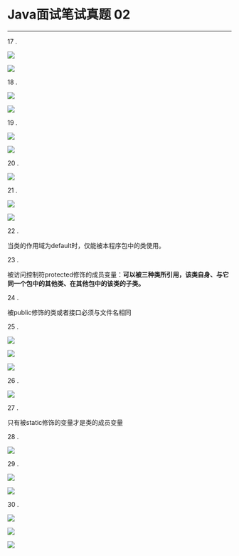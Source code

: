 # Java面试笔试真题 02
<hr>   
  
17 .    
  
![](https://i.imgur.com/wn4W0JT.jpg)  
  
![](https://i.imgur.com/hCqUU20.jpg)  
  
18 .    
  
![](https://i.imgur.com/ZwEHx6j.jpg)  
  
![](https://i.imgur.com/XCzZLSc.jpg)  
  
19 .    
  
![](https://i.imgur.com/okbOxol.jpg)  
  
![](https://i.imgur.com/lrLJLSk.jpg)  
  
20 .     
  
![](https://i.imgur.com/GjlRklZ.jpg)  
  
21 .   
  
![](https://i.imgur.com/jLYPBBy.jpg)  
  
![](https://i.imgur.com/Ed9LG3N.jpg)   
  
22 .   
  
当类的作用域为default时，仅能被本程序包中的类使用。  
  
23 .     
  
被访问控制符protected修饰的成员变量：**可以被三种类所引用，该类自身、与它同一个包中的其他类、在其他包中的该类的子类。**   

24 .   
  
被public修饰的类或者接口必须与文件名相同  
  
25 .   
  
![](https://i.imgur.com/nqQ7N5g.jpg)  
  
![](https://i.imgur.com/HKLSBM7.jpg)   
  
![](https://i.imgur.com/X9JT3t0.jpg)   
  
26 .     
  
![](https://i.imgur.com/MyoWN7X.jpg)  
  
27 .    
  
只有被static修饰的变量才是类的成员变量   
  
28 .    
  
![](https://i.imgur.com/7PJoHd7.jpg)  
  
29 .   
  
![](https://i.imgur.com/KDP6x14.jpg)  
  
![](https://i.imgur.com/8j64lVx.jpg)  
  
30 .   
  
![](https://i.imgur.com/eEY3FPU.jpg)  
  
![](https://i.imgur.com/2BKFwtD.jpg)  
  
![](https://i.imgur.com/Bx6suql.jpg)  
